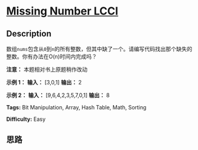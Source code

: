 # [Missing Number LCCI][title]

## Description

数组`nums`包含从`0`到`n`的所有整数，但其中缺了一个。请编写代码找出那个缺失的整数。你有办法在O(n)时间内完成吗？

**注意：** 本题相对书上原题稍作改动

**示例 1：**
            **输入：** [3,0,1]    **输出：** 2



**示例 2：**
            **输入：** [9,6,4,2,3,5,7,0,1]    **输出：** 8    


**Tags:** Bit Manipulation, Array, Hash Table, Math, Sorting

**Difficulty:** Easy

## 思路

[title]: https://leetcode-cn.com/problems/missing-number-lcci

